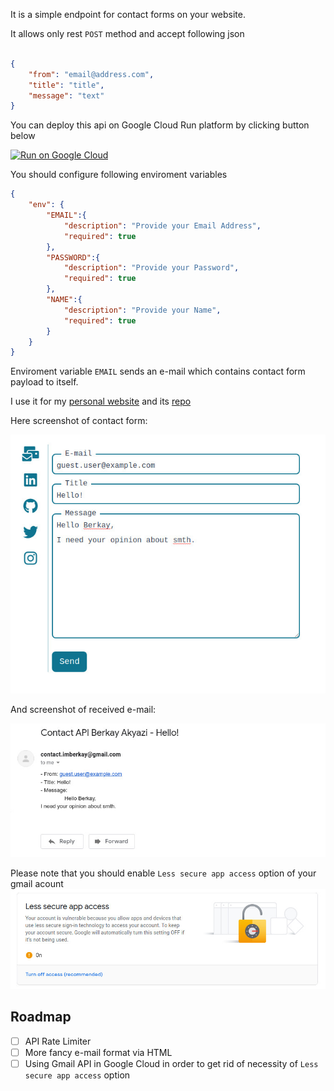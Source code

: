 It is a simple endpoint for contact forms on your website.

It allows only rest `POST` method and accept following json

``` json

{
    "from": "email@address.com",
    "title": "title",
    "message": "text"
}

```
You can deploy this api on Google Cloud Run platform by clicking button below

[![Run on Google Cloud](https://deploy.cloud.run/button.svg)](https://deploy.cloud.run)


You should configure following enviroment variables

``` json
{
    "env": {
        "EMAIL":{
            "description": "Provide your Email Address",
            "required": true
        },
        "PASSWORD":{
            "description": "Provide your Password",
            "required": true
        },
        "NAME":{
            "description": "Provide your Name",
            "required": true
        }
    }
}
```

Enviroment variable `EMAIL` sends an e-mail which contains contact form payload to itself.

I use it for my [personal website](https://imberkay.com) and its [repo](https://github.com/bakyazi/nextjs-resume)

Here screenshot of contact form:

![contact-form](/assets/img1.jpg)

And screenshot of received e-mail:

![email](/assets/img3.jpg)


Please note that you should enable `Less secure app access` option of your gmail acount
![settings](/assets/img2.jpg)




Roadmap
--

 - [ ] API Rate Limiter
 - [ ] More fancy e-mail format via HTML
 - [ ] Using Gmail API in Google Cloud in order to get rid of necessity of `Less secure app access` option
